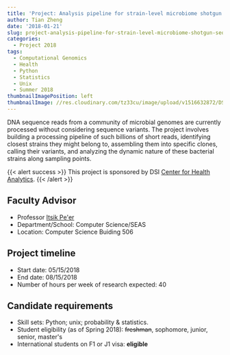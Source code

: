 ```yaml
---
title: 'Project: Analysis pipeline for strain-level microbiome shotgun sequencing'
author: Tian Zheng
date: '2018-01-21'
slug: project-analysis-pipeline-for-strain-level-microbiome-shotgun-sequencing
categories:
  - Project 2018
tags:
  - Computational Genomics
  - Health
  - Python
  - Statistics
  - Unix
  - Summer 2018
thumbnailImagePosition: left
thumbnailImage: //res.cloudinary.com/tz33cu/image/upload/v1516632872/DSI-scholars/microbiome_ax1tb2.png
---
```

DNA sequence reads from a community of microbial genomes are currently processed without considering sequence variants. The project involves building a processing pipeline of such billions of short reads, identifying closest strains they might belong to, assembling them into specific clones, calling their variants, and analyzing the dynamic nature of these bacterial strains along sampling points. 

<!--more-->

{{< alert success >}}
This project is sponsored by DSI [Center for Health Analytics](http://datascience.columbia.edu/health-analytics). 
{{< /alert >}}

## Faculty Advisor
+ Professor [Itsik Pe'er](http://cs.columbia.edu/~itsik)
+ Department/School: Computer Science/SEAS
+ Location: Computer Science Buiding 506

## Project timeline
+ Start date: 05/15/2018
+ End date: 08/15/2018
+ Number of hours per week of research expected: 40

## Candidate requirements
+ Skill sets: Python; unix; probability & statistics.
+ Student eligibility  (as of Spring 2018): ~~freshman~~, sophomore, junior, senior, master's
+ International students on F1 or J1 visa: **eligible**